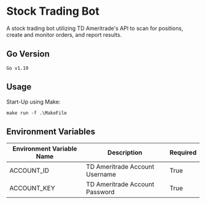 # Stock Trading Bot

A stock trading bot utilizing TD Ameritrade's API to scan for positions, create and monitor orders, and report results.

## Go Version
    Go v1.19

## Usage
Start-Up using Make:
```
make run -f .\MakeFile
```

## Environment Variables

| Environment Variable Name | Description                    | Required |
|---------------------------|--------------------------------|----------|
| ACCOUNT_ID                | TD Ameritrade Account Username | True     |
| ACCOUNT_KEY               | TD Ameritrade Account Password | True     |
